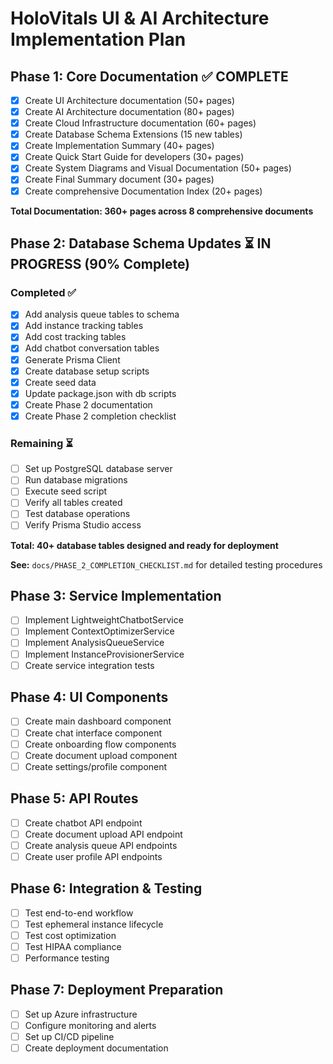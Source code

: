 # HoloVitals UI & AI Architecture Implementation Plan

## Phase 1: Core Documentation ✅ COMPLETE
- [x] Create UI Architecture documentation (50+ pages)
- [x] Create AI Architecture documentation (80+ pages)
- [x] Create Cloud Infrastructure documentation (60+ pages)
- [x] Create Database Schema Extensions (15 new tables)
- [x] Create Implementation Summary (40+ pages)
- [x] Create Quick Start Guide for developers (30+ pages)
- [x] Create System Diagrams and Visual Documentation (50+ pages)
- [x] Create Final Summary document (30+ pages)
- [x] Create comprehensive Documentation Index (20+ pages)

**Total Documentation: 360+ pages across 8 comprehensive documents**

## Phase 2: Database Schema Updates ⏳ IN PROGRESS (90% Complete)

### Completed ✅
- [x] Add analysis queue tables to schema
- [x] Add instance tracking tables
- [x] Add cost tracking tables
- [x] Add chatbot conversation tables
- [x] Generate Prisma Client
- [x] Create database setup scripts
- [x] Create seed data
- [x] Update package.json with db scripts
- [x] Create Phase 2 documentation
- [x] Create Phase 2 completion checklist

### Remaining ⏳
- [ ] Set up PostgreSQL database server
- [ ] Run database migrations
- [ ] Execute seed script
- [ ] Verify all tables created
- [ ] Test database operations
- [ ] Verify Prisma Studio access

**Total: 40+ database tables designed and ready for deployment**

**See:** `docs/PHASE_2_COMPLETION_CHECKLIST.md` for detailed testing procedures

## Phase 3: Service Implementation
- [ ] Implement LightweightChatbotService
- [ ] Implement ContextOptimizerService
- [ ] Implement AnalysisQueueService
- [ ] Implement InstanceProvisionerService
- [ ] Create service integration tests

## Phase 4: UI Components
- [ ] Create main dashboard component
- [ ] Create chat interface component
- [ ] Create onboarding flow components
- [ ] Create document upload component
- [ ] Create settings/profile component

## Phase 5: API Routes
- [ ] Create chatbot API endpoint
- [ ] Create document upload API endpoint
- [ ] Create analysis queue API endpoints
- [ ] Create user profile API endpoints

## Phase 6: Integration & Testing
- [ ] Test end-to-end workflow
- [ ] Test ephemeral instance lifecycle
- [ ] Test cost optimization
- [ ] Test HIPAA compliance
- [ ] Performance testing

## Phase 7: Deployment Preparation
- [ ] Set up Azure infrastructure
- [ ] Configure monitoring and alerts
- [ ] Set up CI/CD pipeline
- [ ] Create deployment documentation